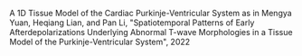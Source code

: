 A 1D Tissue Model of the Cardiac Purkinje-Ventricular System
as in Mengya Yuan, Heqiang Lian, and Pan Li, "Spatiotemporal Patterns of Early Afterdepolarizations Underlying Abnormal T-wave Morphologies in a Tissue Model of the Purkinje-Ventricular System", 2022
